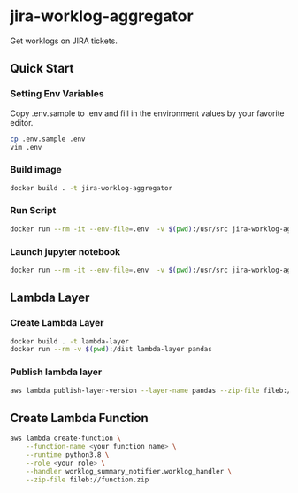 # jira-worklog-aggregator
Get worklogs on JIRA tickets.

## Quick Start
### Setting Env Variables

Copy .env.sample to .env and fill in the environment values by your favorite editor.

```bash
cp .env.sample .env
vim .env
```

### Build image

```bash
docker build . -t jira-worklog-aggregator
```

### Run Script

```bash
docker run --rm -it --env-file=.env  -v $(pwd):/usr/src jira-worklog-aggregator python -m worklog_aggregator.worklog_aggregator
```


### Launch jupyter notebook

```bash
docker run --rm -it --env-file=.env  -v $(pwd):/usr/src jira-worklog-aggregator jupyter notebook
```

## Lambda Layer
### Create Lambda Layer

```bash
docker build . -t lambda-layer
docker run --rm -v $(pwd):/dist lambda-layer pandas
```

### Publish lambda layer

```bash
aws lambda publish-layer-version --layer-name pandas --zip-file fileb://layer.zip --compatible-runtimes python3.8
```


## Create Lambda Function

```bash
aws lambda create-function \
    --function-name <your function name> \
    --runtime python3.8 \
    --role <your role> \
    --handler worklog_summary_notifier.worklog_handler \
    --zip-file fileb://function.zip
```
